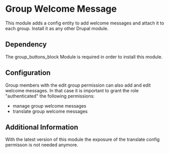 # Group Welcome Message

This module adds a config entity to add welcome messages and attach it to each group. Install it as any other Drupal module.

## Dependency

The group_buttons_block Module is required in order to install this module.

## Configuration

Group members with the edit group permission can also add and edit welcome messages. In that case it is important to grant the role "authenticated" the following permissions:

- manage group welcome messages
- translate group welcome messages

## Additional Information

With the latest version of this module the exposure of the translate config permisson is not needed anymore.
